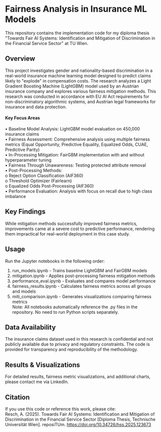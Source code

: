 # Fairness Analysis in Insurance ML Models
This repository contains the implementation code for my diploma thesis "Towards Fair AI Systems: Identification and Mitigation of Discrimination in the Financial Service Sector" at TU Wien.

## Overview
This project investigates gender and nationality-based discrimination in a real-world insurance machine learning model designed to predict claims likely to "explode" in compensation costs. The research analyzes a Light Gradient Boosting Machine (LightGBM) model used by an Austrian insurance company and explores various fairness mitigation methods. This research was conducted in accordance with EU AI Act requirements for non-discriminatory algorithmic systems, and Austrian legal frameworks for insurance and data protection.  
#### Key Focus Areas  
•	Baseline Model Analysis: LightGBM model evaluation on 450,000 insurance claims  
•	Fairness Assessment: Comprehensive analysis using multiple fairness metrics (Equal Opportunity, Predictive Equality, Equalized Odds, CUAE, Predictive Parity)  
•	In-Processing Mitigation: FairGBM implementation with and without hyperparameter tuning  
•	Fairness Through Unawareness: Testing protected attribute removal  
•	Post-Processing Methods:   
o	Reject Option Classification (AIF360)  
o	Threshold Optimizer (Fairlearn)  
o	Equalized Odds Post-Processing (AIF360)  
•	Performance Evaluation: Analysis with focus on recall due to high class imbalance  

## Key Findings
While mitigation methods successfully improved fairness metrics, improvements came at a severe cost to predictive performance, rendering them impractical for real-world deployment in this case study.

## Usage
Run the Jupyter notebooks in the following order:  
1.	run_models.ipynb - Trains baseline LightGBM and FairGBM models  
2.	mitigation.ipynb - Applies post-processing fairness mitigation methods  
3.	performance_eval.ipynb - Evaluates and compares model performance  
4.	fairness_results.ipynb - Calculates fairness metrics across all groups and models  
5.	miti_comparison.ipynb - Generates visualizations comparing fairness metrics  
Note: All notebooks automatically reference the .py files in the repository. No need to run Python scripts separately.  

## Data Availability
The insurance claims dataset used in this research is confidential and not publicly available due to privacy and regulatory constraints. The code is provided for transparency and reproducibility of the methodology.

## Results & Visualizations
For detailed results, fairness metric visualizations, and additional charts, please contact me via LinkedIn.

## Citation
If you use this code or reference this work, please cite:  
Resch, A. (2025). Towards Fair AI Systems: Identification and Mitigation of Discrimination in the Financial Service Sector [Diploma Thesis, Technische Universität Wien]. reposiTUm. https://doi.org/10.34726/hss.2025.123673

